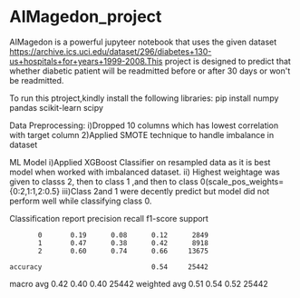 # AIMagedon_project
AIMagedon is a powerful jupyteer notebook that uses the given dataset https://archive.ics.uci.edu/dataset/296/diabetes+130-us+hospitals+for+years+1999-2008.This 
project is designed to  predict that whether diabetic patient will be readmitted before or after 30 days or won't be readmitted.

To run this ptroject,kindly install the following libraries:
pip install numpy pandas scikit-learn scipy

Data Preprocessing:
i)Dropped 10 columns which has lowest correlation with target column
2)Applied SMOTE technique to handle imbalance in  dataset

ML Model
i)Applied XGBoost Classifier on resampled data  as it is best model when worked with imbalanced dataset.
ii) Highest weightage was given to classs 2, then to class 1 ,and then to class 0(scale_pos_weights={0:2,1:1,2:0.5}
iii)Class 2and 1 were decently predict but model did not perform well while classifying class 0.

Classification report
precision    recall  f1-score   support

           0       0.19      0.08      0.12      2849
           1       0.47      0.38      0.42      8918
           2       0.60      0.74      0.66     13675

    accuracy                           0.54     25442
   macro avg       0.42      0.40      0.40     25442
weighted avg       0.51      0.54      0.52     25442

